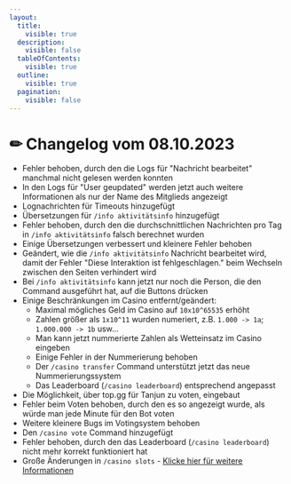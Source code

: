 ```yaml
---
layout:
  title:
    visible: true
  description:
    visible: false
  tableOfContents:
    visible: true
  outline:
    visible: true
  pagination:
    visible: false
---
```


# ✏ Changelog vom 08.10.2023

* Fehler behoben, durch den die Logs für "Nachricht bearbeitet" manchmal nicht gelesen werden konnten
* In den Logs für "User geupdated" werden jetzt auch weitere Informationen als nur der Name des Mitglieds angezeigt
* Lognachrichten für Timeouts hinzugefügt
* Übersetzungen für `/info aktivitätsinfo` hinzugefügt
* Fehler behoben, durch den die durchschnittlichen Nachrichten pro Tag in `/info aktivitätsinfo` falsch berechnet wurden
* Einige Übersetzungen verbessert und kleinere Fehler behoben
* Geändert, wie die `/info aktivitätsinfo` Nachricht bearbeitet wird, damit der Fehler "Diese Interaktion ist fehlgeschlagen." beim Wechseln zwischen den Seiten verhindert wird
* Bei `/info aktivitätsinfo` kann jetzt nur noch die Person, die den Command ausgeführt hat, auf die Buttons drücken
* Einige Beschränkungen im Casino entfernt/geändert:
  * Maximal mögliches Geld im Casino auf `10x10^65535` erhöht
  * Zahlen größer als `1x10^11` wurden numeriert, z.B. `1.000 -> 1a`; `1.000.000 -> 1b` usw...
  * Man kann jetzt nummerierte Zahlen als Wetteinsatz im Casino eingeben
  * Einige Fehler in der Nummerierung behoben
  * Der `/casino transfer` Command unterstützt jetzt das neue Nummerierungssystem
  * Das Leaderboard (`/casino leaderboard`) entsprechend angepasst
* Die Möglichkeit, über top.gg für Tanjun zu voten, eingebaut
* Fehler beim Voten behoben, durch den es so angezeigt wurde, als würde man jede Minute für den Bot voten
* Weitere kleinere Bugs im Votingsystem behoben
* Den `/casino vote` Command hinzugefügt
* Fehler behoben, durch den das Leaderboard (`/casino leaderboard`) nicht mehr korrekt funktioniert hat
* Große Änderungen in `/casino slots` - [Klicke hier für weitere Informationen](https://r.arion2000.xyz/1cz)
